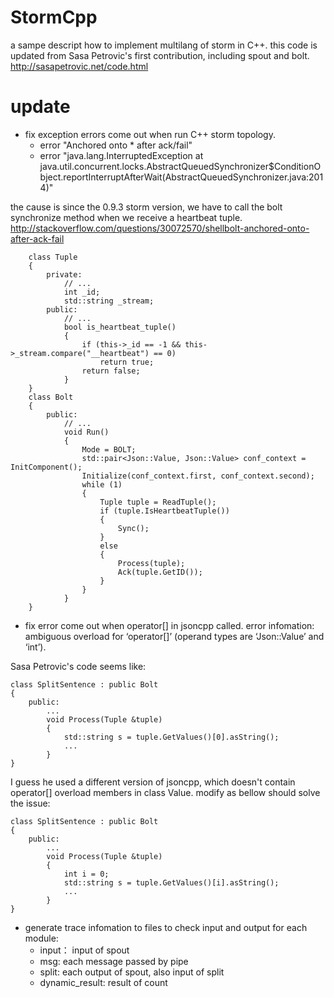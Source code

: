 # StormCpp
a sampe descript how to implement multilang of storm in C++. this code is updated from Sasa Petrovic's first contribution, including spout and bolt.
http://sasapetrovic.net/code.html

# update
- fix exception errors come out when run C++ storm topology.
    - error "Anchored onto *  after ack/fail"
    - error "java.lang.InterruptedException at java.util.concurrent.locks.AbstractQueuedSynchronizer$ConditionObject.reportInterruptAfterWait(AbstractQueuedSynchronizer.java:2014)"

    
the cause is since the 0.9.3 storm version, we have to call the bolt synchronize method when we receive a heartbeat tuple.
http://stackoverflow.com/questions/30072570/shellbolt-anchored-onto-after-ack-fail

```
    class Tuple
    {
        private:
            // ...
            int _id;
            std::string _stream;
        public:
            // ...
            bool is_heartbeat_tuple()
            {
                if (this->_id == -1 && this->_stream.compare("__heartbeat") == 0)
                    return true;
                return false;
            }
    }
    class Bolt
    {
        public:
            // ...
            void Run()
		    {
			    Mode = BOLT;
			    std::pair<Json::Value, Json::Value> conf_context = InitComponent();
			    Initialize(conf_context.first, conf_context.second);
			    while (1)
			    {
				    Tuple tuple = ReadTuple();
				    if (tuple.IsHeartbeatTuple())
				    {
					    Sync();
				    }
				    else
				    {
					    Process(tuple);
					    Ack(tuple.GetID());
				    }
			    }
		    }
    }
```

- fix error come out when operator[] in jsoncpp called.
error infomation: ambiguous overload for ‘operator[]’ (operand types are ‘Json::Value’ and ‘int’).

Sasa Petrovic's code seems like:
```
class SplitSentence : public Bolt
{
	public:
		...
		void Process(Tuple &tuple)
		{
			std::string s = tuple.GetValues()[0].asString();
			...
		}
}
```
I guess he used a different version of jsoncpp, which doesn't contain operator[] overload members in class Value.
modify as bellow should solve the issue:
```
class SplitSentence : public Bolt
{
	public:
		...
		void Process(Tuple &tuple)
		{
			int i = 0;
			std::string s = tuple.GetValues()[i].asString();
			...
		}
}
```

- generate trace infomation to files to check input and output for each module:
    - input： input of spout
    - msg: each message passed by pipe
    - split: each output of spout, also input of split
    - dynamic_result: result of count

